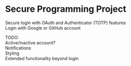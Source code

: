 # Secure Programming Project
Secure login with OAuth and Authenticator (TOTP) features\
Login with Google or GitHub account

TODO:\
Active/inactive account?\
Notifications\
Styling\
Extended functionality beyond login